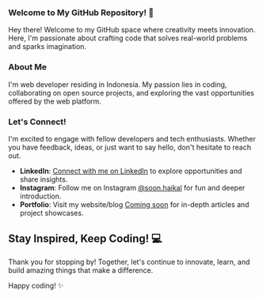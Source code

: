 ### Welcome to My GitHub Repository! 🚀
Hey there! Welcome to my GitHub space where creativity meets innovation. Here, I'm passionate about crafting code that solves real-world problems and sparks imagination.

### About Me
I'm web developer residing in Indonesia. My passion lies in coding, collaborating on open source projects, and exploring the vast opportunities offered by the web platform.

### Let's Connect!
I'm excited to engage with fellow developers and tech enthusiasts. Whether you have feedback, ideas, or just want to say hello, don't hesitate to reach out.
- **LinkedIn**: [Connect with me on LinkedIn](https://www.linkedin.com/in/haikalramadhan/) to explore opportunities and share insights.
- **Instagram**: Follow me on Instagram [@soon.haikal](https://www.instagram.com/soon.haikal/) for fun and deeper introduction.
- **Portfolio**: Visit my website/blog [Coming soon](#) for in-depth articles and project showcases.

## Stay Inspired, Keep Coding! 💻

Thank you for stopping by! Together, let's continue to innovate, learn, and build amazing things that make a difference.

Happy coding! ✨
